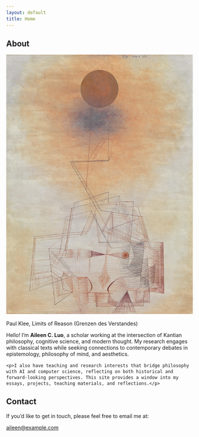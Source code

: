 ```yaml
---
layout: default
title: Home
---
```


<div class="divider"></div>

<!-- ===== About ===== -->
<h2 id="about" class="section-title">About</h2>

<div class="about-container">
  <!-- 左边：图片 -->
  <div class="about-left">
    <img src="assets/Grenzen_des_Verstandes,_Paul_Klee.jpg" alt="Profile photo" class="about-img">
    <p class="img-credit">Paul Klee, Limits of Reason (Grenzen des Verstandes)</p>
  </div>

  
  <!-- 右边：文字 -->
  <div class="about-right">
    <p>Hello! I’m <strong>Aileen C. Luo</strong>, a scholar working at the intersection of Kantian philosophy, cognitive science, and modern thought. My research engages with classical texts while seeking connections to contemporary debates in epistemology, philosophy of mind, and aesthetics.</p>

    <p>I also have teaching and research interests that bridge philosophy with AI and computer science, reflecting on both historical and forward-looking perspectives. This site provides a window into my essays, projects, teaching materials, and reflections.</p>
  </div>
</div>


<!-- ===== Contact ===== -->
<h2 id="contact" class="section-title">Contact</h2>

<p>If you’d like to get in touch, please feel free to email me at:</p>
<p><a href="mailto:aileen@example.com">aileen@example.com</a></p>

<div class="divider"></div>

